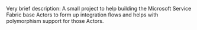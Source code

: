 Very brief description: A small project to help building the Microsoft Service Fabric base Actors to form up integration flows and helps with polymorphism support for those Actors.
